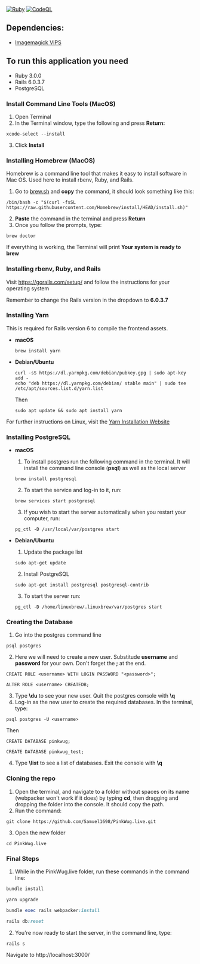 [![Ruby](https://github.com/Samuel1698/PinkWug.live/actions/workflows/ruby.yml/badge.svg?branch=main)](https://github.com/Samuel1698/PinkWug.live/actions/workflows/ruby.yml)
[![CodeQL](https://github.com/Samuel1698/PinkWug.live/actions/workflows/codeql-analysis.yml/badge.svg)](https://github.com/Samuel1698/PinkWug.live/actions/workflows/codeql-analysis.yml)
## Dependencies:
* [Imagemagick VIPS](https://github.com/janko/image_processing)

## To run this application you need
* Ruby 3.0.0
* Rails 6.0.3.7
* PostgreSQL

### Install Command Line Tools (MacOS)
1. Open Terminal
2. In the Terminal window, type the following and press **Return:**
```shell
xcode-select --install
```
3. Click **Install**


### Installing Homebrew (MacOS)
Homebrew is a command line tool that makes it easy to install software in Mac OS. Used here to install rbenv, Ruby, and Rails.
1. Go to [brew.sh](https://brew.sh/) and **copy** the command, it should look something like this:
```shell
/bin/bash -c "$(curl -fsSL https://raw.githubusercontent.com/Homebrew/install/HEAD/install.sh)"
```
2. **Paste** the command in the terminal and press **Return**
3. Once you follow the prompts, type:
```shell
brew doctor
```
If everything is working, the Terminal will print **Your system is ready to brew**



### Installing rbenv, Ruby, and Rails
Visit https://gorails.com/setup/ and follow the instructions for your operating system

Remember to change the Rails version in the dropdown to **6.0.3.7**

### Installing Yarn
This is required for Rails version 6 to compile the frontend assets.
* **macOS**
  ```shell
  brew install yarn
  ```
* **Debian/Ubuntu**
  ```shell
  curl -sS https://dl.yarnpkg.com/debian/pubkey.gpg | sudo apt-key add -
  echo "deb https://dl.yarnpkg.com/debian/ stable main" | sudo tee /etc/apt/sources.list.d/yarn.list
  ```
  Then
  ```shell
  sudo apt update && sudo apt install yarn
  ```
For further instructions on Linux, visit the [Yarn Installation Website](https://classic.yarnpkg.com/en/docs/install/#debian-stable)

### Installing PostgreSQL
* **macOS**
  1. To install postgres run the following command in the terminal. It will install the command line console (**psql**) as well as the local server
  ```shell
  brew install postgresql
  ```

  2. To start the service and log-in to it, run:
  ```shell
  brew services start postgresql
  ```

  3. If you wish to start the server automatically when you restart your computer, run:
  ```shell
  pg_ctl -D /usr/local/var/postgres start
  ```

* **Debian/Ubuntu**
  1. Update the package list
  ```shell
  sudo apt-get update
  ```

  2. Install PostgreSQL
  ```shell
  sudo apt-get install postgresql postgresql-contrib
  ```
  3. To start the server run:
  ```shell
  pg_ctl -D /home/linuxbrew/.linuxbrew/var/postgres start
  ```

### Creating the Database
1. Go into the postgres command line
  ```shell
  psql postgres
  ```
2. Here we will need to create a new user. Substitude **username** and **password** for your own. Don't forget the **;** at the end.
```shell
CREATE ROLE <username> WITH LOGIN PASSWORD "<password>";
```

```shell
ALTER ROLE <username> CREATEDB;
```

3. Type **\du** to see your new user. Quit the postgres console with **\q**
4. Log-in as the new user to create the required databases. In the terminal, type:
```shell
psql postgres -U <username>
```
  Then
```shell
CREATE DATABASE pinkwug;

CREATE DATABASE pinkwug_test;
```

4. Type **\list** to see a list of databases. Exit the console with **\q**

### Cloning the repo
1. Open the terminal, and navigate to a folder without spaces on its name (webpacker won't work if it does) by typing **cd**, then dragging and dropping the folder into the console. It should copy the path.
2. Run the command:
```shell
git clone https://github.com/Samuel1698/PinkWug.live.git
```

3. Open the new folder
```shell
cd PinkWug.live
```


### Final Steps
1. While in the PinkWug.live folder, run these commands in the command line:
```ruby
bundle install

yarn upgrade

bundle exec rails webpacker:install

rails db:reset
```
2. You're now ready to start the server, in the command line, type:
```ruby
rails s
```
Navigate to http://localhost:3000/
